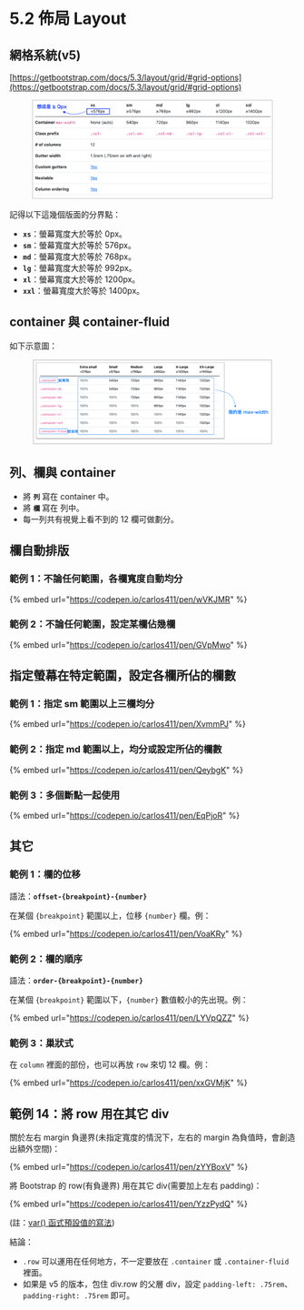 # 5.2 佈局 Layout

## 網格系統(v5)

[https://getbootstrap.com/docs/5.3/layout/grid/#grid-options](https://getbootstrap.com/docs/5.3/layout/grid/#grid-options)

<figure><img src="../.gitbook/assets/bootstrap_grid_hint.png" alt=""><figcaption></figcaption></figure>

記得以下這幾個版面的分界點：

* **`xs`**：螢幕寬度大於等於 0px。
* **`sm`**：螢幕寬度大於等於 576px。
* **`md`**：螢幕寬度大於等於 768px。
* **`lg`**：螢幕寬度大於等於 992px。
* **`xl`**：螢幕寬度大於等於 1200px。
* **`xxl`**：螢幕寬度大於等於 1400px。



## container 與 container-fluid

如下示意圖：

<figure><img src="../.gitbook/assets/bootstrap_container.png" alt=""><figcaption></figcaption></figure>



## 列、欄與 container

* 將 **`列`** 寫在 container 中。
* 將 **`欄`** 寫在 列中。
* 每一列共有視覺上看不到的 12 欄可做劃分。



## 欄自動排版



### 範例 1：不論任何範圍，各欄寬度自動均分

{% embed url="https://codepen.io/carlos411/pen/wVKJMR" %}



### 範例 2：不論任何範圍，設定某欄佔幾欄

{% embed url="https://codepen.io/carlos411/pen/GVpMwo" %}



## 指定螢幕在特定範圍，設定各欄所佔的欄數



### 範例 1：指定 sm 範圍以上三欄均分

{% embed url="https://codepen.io/carlos411/pen/XvmmPJ" %}



### 範例 2：指定 md 範圍以上，均分或設定所佔的欄數

{% embed url="https://codepen.io/carlos411/pen/QeybgK" %}



### 範例 3：多個斷點一起使用

{% embed url="https://codepen.io/carlos411/pen/EqPjoR" %}



## 其它

### 範例 1：欄的位移

語法：**`offset-{breakpoint}-{number}`**

在某個 `{breakpoint}` 範圍以上，位移 `{number}` 欄。例：

{% embed url="https://codepen.io/carlos411/pen/VoaKRy" %}



### 範例 2：欄的順序

語法：**`order-{breakpoint}-{number}`**

在某個 `{breakpoint}` 範圍以下，`{number}` 數值較小的先出現。例：

{% embed url="https://codepen.io/carlos411/pen/LYVpQZZ" %}





### 範例 3：巢狀式

在 `column` 裡面的部份，也可以再放 `row` 來切 12 欄。例：

{% embed url="https://codepen.io/carlos411/pen/xxGVMjK" %}



## 範例 14：將 row 用在其它 div

關於左右 margin 負邊界(未指定寬度的情況下，左右的 margin 為負值時，會創造出額外空間)：

{% embed url="https://codepen.io/carlos411/pen/zYYBoxV" %}

將 Bootstrap 的 row(有負邊界) 用在其它 div(需要加上左右 padding)：

{% embed url="https://codepen.io/carlos411/pen/YzzPydQ" %}

(註：[var() 函式預設值的寫法](https://codepen.io/carlos411/pen/oNZzgZp))



結論：

* `.row` 可以運用在任何地方，不一定要放在 `.container` 或 `.container-fluid` 裡面。
* 如果是 v5 的版本，包住 div.row 的父層 div，設定 `padding-left: .75rem`、`padding-right: .75rem` 即可。

